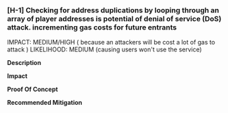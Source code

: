 ### [H-1] Checking for address duplications by looping through an array of player addresses is potential of denial of service (DoS) attack. incrementing gas costs for future entrants

IMPACT: MEDIUM/HIGH ( because an attackers will be cost a lot of gas to attack )
LIKELIHOOD: MEDIUM (causing users won't use the service)

**Description**

 
**Impact**


**Proof Of Concept**


**Recommended Mitigation**
